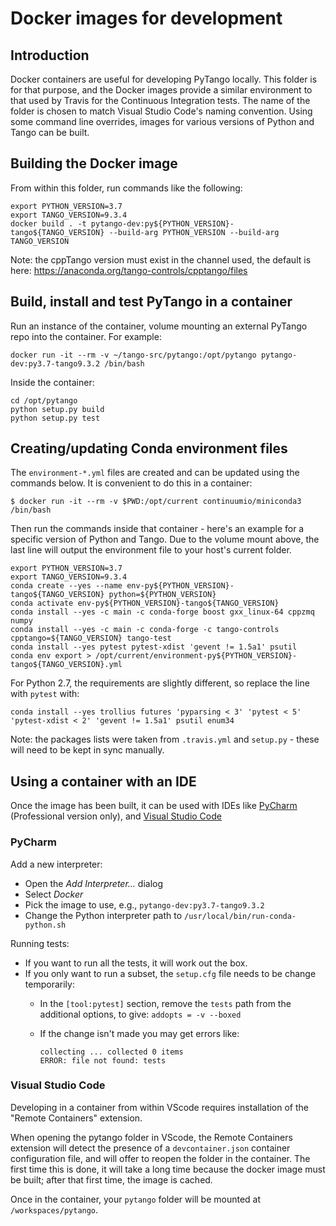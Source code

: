 # Docker images for development

## Introduction

Docker containers are useful for developing PyTango locally.  This folder is for that purpose, and
the Docker images provide a similar environment to that used by Travis for the Continuous Integration
tests.  The name of the folder is chosen to match Visual Studio Code's naming convention.
Using some command line overrides, images for various versions of Python and Tango can be built.

## Building the Docker image

From within this folder, run commands like the following:

```shell script
export PYTHON_VERSION=3.7
export TANGO_VERSION=9.3.4
docker build . -t pytango-dev:py${PYTHON_VERSION}-tango${TANGO_VERSION} --build-arg PYTHON_VERSION --build-arg TANGO_VERSION
```

Note: the cppTango version must exist in the channel used, the default is here:
https://anaconda.org/tango-controls/cpptango/files

## Build, install and test PyTango in a container

Run an instance of the container, volume mounting an external PyTango repo into the container.  For example:

```shell script
docker run -it --rm -v ~/tango-src/pytango:/opt/pytango pytango-dev:py3.7-tango9.3.2 /bin/bash
```

Inside the container:

```shell script
cd /opt/pytango
python setup.py build
python setup.py test
```

## Creating/updating Conda environment files

The `environment-*.yml` files are created and can be updated using the commands below.
It is convenient to do this in a container:

 ```shell script
$ docker run -it --rm -v $PWD:/opt/current continuumio/miniconda3 /bin/bash
```

Then run the commands inside that container - here's an example for a specific version of Python and Tango.
Due to the volume mount above, the last line will output the environment file to your host's current folder.

```shell script
export PYTHON_VERSION=3.7
export TANGO_VERSION=9.3.4
conda create --yes --name env-py${PYTHON_VERSION}-tango${TANGO_VERSION} python=${PYTHON_VERSION}
conda activate env-py${PYTHON_VERSION}-tango${TANGO_VERSION}
conda install --yes -c main -c conda-forge boost gxx_linux-64 cppzmq numpy
conda install --yes -c main -c conda-forge -c tango-controls cpptango=${TANGO_VERSION} tango-test
conda install --yes pytest pytest-xdist 'gevent != 1.5a1' psutil
conda env export > /opt/current/environment-py${PYTHON_VERSION}-tango${TANGO_VERSION}.yml
```

For Python 2.7, the requirements are slightly different, so replace the line with `pytest` with:

```shell script
conda install --yes trollius futures 'pyparsing < 3' 'pytest < 5' 'pytest-xdist < 2' 'gevent != 1.5a1' psutil enum34
```

Note:  the packages lists were taken from `.travis.yml` and `setup.py` - these will need
to be kept in sync manually.

## Using a container with an IDE

Once the image has been built, it can be used with IDEs like
[PyCharm](https://www.jetbrains.com/help/pycharm/using-docker-as-a-remote-interpreter.html#config-docker)
(Professional version only), and
[Visual Studio Code](https://code.visualstudio.com/docs/remote/containers)

### PyCharm

Add a new interpreter:

- Open the _Add Interpreter..._ dialog
- Select _Docker_
- Pick the image to use, e.g., `pytango-dev:py3.7-tango9.3.2`
- Change the Python interpreter path to `/usr/local/bin/run-conda-python.sh`

Running tests:

- If you want to run all the tests, it will work out the box.
- If you only want to run a subset, the `setup.cfg` file needs to be change temporarily:
  - In the `[tool:pytest]` section, remove the `tests` path from the additional options, to give:
     `addopts = -v --boxed`
  - If the change isn't made you may get errors like:

    ```
    collecting ... collected 0 items
    ERROR: file not found: tests
    ```

### Visual Studio Code

Developing in a container from within VScode requires installation of the "Remote Containers" extension.

When opening the pytango folder in VScode, the Remote Containers extension will detect the presence of a `devcontainer.json` container configuration file, and will offer to reopen the folder in the container. The first time this is done, it will take a long time because the docker image must be built; after that first time, the image is cached.

Once in the container, your `pytango` folder will be mounted at `/workspaces/pytango`.
